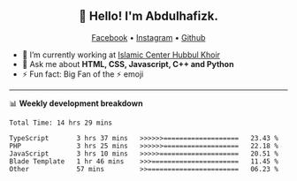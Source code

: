 <h2 align="center">👋 Hello! I'm Abdulhafizk.</h2>
<p align="center">
  <a href="https://web.facebook.com/profile.php?id=100080122707224">Facebook</a> •
  <a href="https://www.instagram.com/abdulhafizh_k/">Instagram</a> •
  <a href="https://github.com/abdulhafizk">Github</a>
</p>


- 🔭 I’m currently working at [Islamic Center Hubbul Khoir](https://hubbulkhoir.sch.id/)
- 💬 Ask me about **HTML, CSS, Javascript, C++ and Python**
- ⚡ Fun fact: Big Fan of the :zap: emoji

-------

📊 **Weekly development breakdown**
<!--START_SECTION:waka-->

```HTML, CSS, Javascript, C++, Python, Jsx, Json, Lock.
Total Time: 14 hrs 29 mins

TypeScript       3 hrs 37 mins   >>>>>>===================   23.43 %
PHP              3 hrs 25 mins   >>>>>>===================   22.18 %
JavaScript       3 hrs 10 mins   >>>>>====================   20.51 %
Blade Template   1 hr 46 mins    >>>======================   11.45 %
Other            57 mins         >>=======================   06.23 %
```

<!--END_SECTION:waka-->
